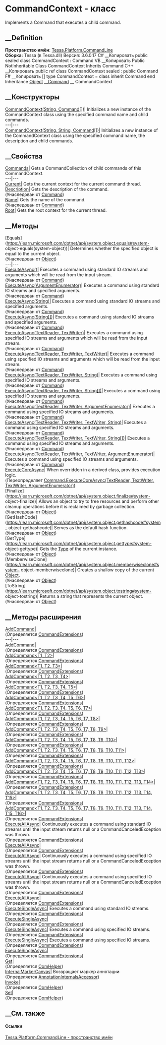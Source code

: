 # CommandContext - класс
Implements a Command that executes a child command.
## __Definition
 **Пространство имён:**
[Tessa.Platform.CommandLine](N_Tessa_Platform_CommandLine.htm)  
 **Сборка:** Tessa (в Tessa.dll) Версия: 3.6.0.17
C# __Копировать
     public sealed class CommandContext : Command
VB __Копировать
     Public NotInheritable Class CommandContext
    	Inherits Command
C++ __Копировать
     public ref class CommandContext sealed : public Command
F# __Копировать
     [<SealedAttribute>]
    type CommandContext = 
        class
            inherit Command
        end
Inheritance
    [Object](https://learn.microsoft.com/dotnet/api/system.object) __[Command](T_Tessa_Platform_CommandLine_Command.htm) __ CommandContext
##  __Конструкторы
[CommandContext(String,
Command[])](M_Tessa_Platform_CommandLine_CommandContext__ctor_1.htm)|
Initializes a new instance of the CommandContext class using the specified
command name and child commands.  
---|---  
[CommandContext(String, String,
Command[])](M_Tessa_Platform_CommandLine_CommandContext__ctor.htm)|
Initializes a new instance of the CommandContext class using the specified
command name, the description and child commands.  
## __Свойства
[Commands](P_Tessa_Platform_CommandLine_CommandContext_Commands.htm)|  Gets a
CommandCollection of child commands of this CommandContext.  
---|---  
[Current](P_Tessa_Platform_CommandLine_CommandContext_Current.htm)|  Gets the
current context for the current command thread.  
[Description](P_Tessa_Platform_CommandLine_Command_Description.htm)|  Gets the
description of the command.  
(Унаследован от [Command](T_Tessa_Platform_CommandLine_Command.htm))  
[Name](P_Tessa_Platform_CommandLine_Command_Name.htm)|  Gets the name of the
command.  
(Унаследован от [Command](T_Tessa_Platform_CommandLine_Command.htm))  
[Root](P_Tessa_Platform_CommandLine_CommandContext_Root.htm)|  Gets the root
context for the current thread.  
## __Методы
[Equals](https://learn.microsoft.com/dotnet/api/system.object.equals#system-
object-equals\(system-object\))| Determines whether the specified object is
equal to the current object.  
(Унаследован от
[Object](https://learn.microsoft.com/dotnet/api/system.object))  
---|---  
[ExecuteAsync()](M_Tessa_Platform_CommandLine_Command_ExecuteAsync.htm)|
Executes a command using standard IO streams and arguments which will be read
from the input stream.  
(Унаследован от [Command](T_Tessa_Platform_CommandLine_Command.htm))  
[ExecuteAsync(ArgumentEnumerator)](M_Tessa_Platform_CommandLine_Command_ExecuteAsync_11.htm)|
Executes a command using standard IO streams and specified arguments.  
(Унаследован от [Command](T_Tessa_Platform_CommandLine_Command.htm))  
[ExecuteAsync(String)](M_Tessa_Platform_CommandLine_Command_ExecuteAsync_9.htm)|
Executes a command using standard IO streams and specified arguments.  
(Унаследован от [Command](T_Tessa_Platform_CommandLine_Command.htm))  
[ExecuteAsync(String[])](M_Tessa_Platform_CommandLine_Command_ExecuteAsync_10.htm)|
Executes a command using standard IO streams and specified arguments.  
(Унаследован от [Command](T_Tessa_Platform_CommandLine_Command.htm))  
[ExecuteAsync(TextReader,
TextWriter)](M_Tessa_Platform_CommandLine_Command_ExecuteAsync_1.htm)|
Executes a command using specified IO streams and arguments which will be read
from the input stream.  
(Унаследован от [Command](T_Tessa_Platform_CommandLine_Command.htm))  
[ExecuteAsync(TextReader, TextWriter,
TextWriter)](M_Tessa_Platform_CommandLine_Command_ExecuteAsync_2.htm)|
Executes a command using specified IO streams and arguments which will be read
from the input stream.  
(Унаследован от [Command](T_Tessa_Platform_CommandLine_Command.htm))  
[ExecuteAsync(TextReader, TextWriter,
String)](M_Tessa_Platform_CommandLine_Command_ExecuteAsync_6.htm)|  Executes a
command using specified IO streams and arguments.  
(Унаследован от [Command](T_Tessa_Platform_CommandLine_Command.htm))  
[ExecuteAsync(TextReader, TextWriter,
String[])](M_Tessa_Platform_CommandLine_Command_ExecuteAsync_7.htm)|  Executes
a command using specified IO streams and arguments.  
(Унаследован от [Command](T_Tessa_Platform_CommandLine_Command.htm))  
[ExecuteAsync(TextReader, TextWriter,
ArgumentEnumerator)](M_Tessa_Platform_CommandLine_Command_ExecuteAsync_8.htm)|
Executes a command using specified IO streams and arguments.  
(Унаследован от [Command](T_Tessa_Platform_CommandLine_Command.htm))  
[ExecuteAsync(TextReader, TextWriter, TextWriter,
String)](M_Tessa_Platform_CommandLine_Command_ExecuteAsync_3.htm)|  Executes a
command using specified IO streams and arguments.  
(Унаследован от [Command](T_Tessa_Platform_CommandLine_Command.htm))  
[ExecuteAsync(TextReader, TextWriter, TextWriter,
String[])](M_Tessa_Platform_CommandLine_Command_ExecuteAsync_4.htm)|  Executes
a command using specified IO streams and arguments.  
(Унаследован от [Command](T_Tessa_Platform_CommandLine_Command.htm))  
[ExecuteAsync(TextReader, TextWriter, TextWriter,
ArgumentEnumerator)](M_Tessa_Platform_CommandLine_Command_ExecuteAsync_5.htm)|
Executes a command using specified IO streams and arguments.  
(Унаследован от [Command](T_Tessa_Platform_CommandLine_Command.htm))  
[ExecuteCoreAsync](M_Tessa_Platform_CommandLine_CommandContext_ExecuteCoreAsync.htm)|
When overridden in a derived class, provides execution logic.  
(Переопределяет [Command.ExecuteCoreAsync(TextReader, TextWriter, TextWriter,
ArgumentEnumerator)](M_Tessa_Platform_CommandLine_Command_ExecuteCoreAsync.htm))  
[Finalize](https://learn.microsoft.com/dotnet/api/system.object.finalize#system-
object-finalize)| Allows an object to try to free resources and perform other
cleanup operations before it is reclaimed by garbage collection.  
(Унаследован от
[Object](https://learn.microsoft.com/dotnet/api/system.object))  
[GetHashCode](https://learn.microsoft.com/dotnet/api/system.object.gethashcode#system-
object-gethashcode)| Serves as the default hash function.  
(Унаследован от
[Object](https://learn.microsoft.com/dotnet/api/system.object))  
[GetType](https://learn.microsoft.com/dotnet/api/system.object.gettype#system-
object-gettype)| Gets the
[Type](https://learn.microsoft.com/dotnet/api/system.type) of the current
instance.  
(Унаследован от
[Object](https://learn.microsoft.com/dotnet/api/system.object))  
[MemberwiseClone](https://learn.microsoft.com/dotnet/api/system.object.memberwiseclone#system-
object-memberwiseclone)| Creates a shallow copy of the current
[Object](https://learn.microsoft.com/dotnet/api/system.object).  
(Унаследован от
[Object](https://learn.microsoft.com/dotnet/api/system.object))  
[ToString](https://learn.microsoft.com/dotnet/api/system.object.tostring#system-
object-tostring)| Returns a string that represents the current object.  
(Унаследован от
[Object](https://learn.microsoft.com/dotnet/api/system.object))  
##  __Методы расширения
[AddCommand](M_Tessa_Platform_CommandLine_CommandExtensions_AddCommand.htm)|  
(Определяется
[CommandExtensions](T_Tessa_Platform_CommandLine_CommandExtensions.htm))  
---|---  
[AddCommand<T1>](M_Tessa_Platform_CommandLine_CommandExtensions_AddCommand__1.htm)|  
(Определяется
[CommandExtensions](T_Tessa_Platform_CommandLine_CommandExtensions.htm))  
[AddCommand<T1,
T2>](M_Tessa_Platform_CommandLine_CommandExtensions_AddCommand__2.htm)|  
(Определяется
[CommandExtensions](T_Tessa_Platform_CommandLine_CommandExtensions.htm))  
[AddCommand<T1, T2,
T3>](M_Tessa_Platform_CommandLine_CommandExtensions_AddCommand__3.htm)|  
(Определяется
[CommandExtensions](T_Tessa_Platform_CommandLine_CommandExtensions.htm))  
[AddCommand<T1, T2, T3,
T4>](M_Tessa_Platform_CommandLine_CommandExtensions_AddCommand__4.htm)|  
(Определяется
[CommandExtensions](T_Tessa_Platform_CommandLine_CommandExtensions.htm))  
[AddCommand<T1, T2, T3, T4,
T5>](M_Tessa_Platform_CommandLine_CommandExtensions_AddCommand__5.htm)|  
(Определяется
[CommandExtensions](T_Tessa_Platform_CommandLine_CommandExtensions.htm))  
[AddCommand<T1, T2, T3, T4, T5,
T6>](M_Tessa_Platform_CommandLine_CommandExtensions_AddCommand__6.htm)|  
(Определяется
[CommandExtensions](T_Tessa_Platform_CommandLine_CommandExtensions.htm))  
[AddCommand<T1, T2, T3, T4, T5, T6,
T7>](M_Tessa_Platform_CommandLine_CommandExtensions_AddCommand__7.htm)|  
(Определяется
[CommandExtensions](T_Tessa_Platform_CommandLine_CommandExtensions.htm))  
[AddCommand<T1, T2, T3, T4, T5, T6, T7,
T8>](M_Tessa_Platform_CommandLine_CommandExtensions_AddCommand__8.htm)|  
(Определяется
[CommandExtensions](T_Tessa_Platform_CommandLine_CommandExtensions.htm))  
[AddCommand<T1, T2, T3, T4, T5, T6, T7, T8,
T9>](M_Tessa_Platform_CommandLine_CommandExtensions_AddCommand__9.htm)|  
(Определяется
[CommandExtensions](T_Tessa_Platform_CommandLine_CommandExtensions.htm))  
[AddCommand<T1, T2, T3, T4, T5, T6, T7, T8, T9,
T10>](M_Tessa_Platform_CommandLine_CommandExtensions_AddCommand__10.htm)|  
(Определяется
[CommandExtensions](T_Tessa_Platform_CommandLine_CommandExtensions.htm))  
[AddCommand<T1, T2, T3, T4, T5, T6, T7, T8, T9, T10,
T11>](M_Tessa_Platform_CommandLine_CommandExtensions_AddCommand__11.htm)|  
(Определяется
[CommandExtensions](T_Tessa_Platform_CommandLine_CommandExtensions.htm))  
[AddCommand<T1, T2, T3, T4, T5, T6, T7, T8, T9, T10, T11,
T12>](M_Tessa_Platform_CommandLine_CommandExtensions_AddCommand__12.htm)|  
(Определяется
[CommandExtensions](T_Tessa_Platform_CommandLine_CommandExtensions.htm))  
[AddCommand<T1, T2, T3, T4, T5, T6, T7, T8, T9, T10, T11, T12,
T13>](M_Tessa_Platform_CommandLine_CommandExtensions_AddCommand__13.htm)|  
(Определяется
[CommandExtensions](T_Tessa_Platform_CommandLine_CommandExtensions.htm))  
[AddCommand<T1, T2, T3, T4, T5, T6, T7, T8, T9, T10, T11, T12, T13,
T14>](M_Tessa_Platform_CommandLine_CommandExtensions_AddCommand__14.htm)|  
(Определяется
[CommandExtensions](T_Tessa_Platform_CommandLine_CommandExtensions.htm))  
[AddCommand<T1, T2, T3, T4, T5, T6, T7, T8, T9, T10, T11, T12, T13, T14,
T15>](M_Tessa_Platform_CommandLine_CommandExtensions_AddCommand__15.htm)|  
(Определяется
[CommandExtensions](T_Tessa_Platform_CommandLine_CommandExtensions.htm))  
[AddCommand<T1, T2, T3, T4, T5, T6, T7, T8, T9, T10, T11, T12, T13, T14, T15,
T16>](M_Tessa_Platform_CommandLine_CommandExtensions_AddCommand__16.htm)|  
(Определяется
[CommandExtensions](T_Tessa_Platform_CommandLine_CommandExtensions.htm))  
[ExecuteAllAsync](M_Tessa_Platform_CommandLine_CommandExtensions_ExecuteAllAsync.htm)|
Continuously executes a command using standard IO streams until the input
stream returns null or a CommandCanceledException was thrown.  
(Определяется
[CommandExtensions](T_Tessa_Platform_CommandLine_CommandExtensions.htm))  
[ExecuteAllAsync](M_Tessa_Platform_CommandLine_CommandExtensions_ExecuteAllAsync_1.htm)|  
(Определяется
[CommandExtensions](T_Tessa_Platform_CommandLine_CommandExtensions.htm))  
[ExecuteAllAsync](M_Tessa_Platform_CommandLine_CommandExtensions_ExecuteAllAsync_2.htm)|
Continuously executes a command using specified IO streams until the input
stream returns null or a CommandCanceledException was thrown.  
(Определяется
[CommandExtensions](T_Tessa_Platform_CommandLine_CommandExtensions.htm))  
[ExecuteAllAsync](M_Tessa_Platform_CommandLine_CommandExtensions_ExecuteAllAsync_3.htm)|
Continuously executes a command using specified IO streams until the input
stream returns null or a CommandCanceledException was thrown.  
(Определяется
[CommandExtensions](T_Tessa_Platform_CommandLine_CommandExtensions.htm))  
[ExecuteAllAsync](M_Tessa_Platform_CommandLine_CommandExtensions_ExecuteAllAsync_4.htm)|  
(Определяется
[CommandExtensions](T_Tessa_Platform_CommandLine_CommandExtensions.htm))  
[ExecuteSingleAsync](M_Tessa_Platform_CommandLine_CommandExtensions_ExecuteSingleAsync.htm)|
Executes a command using standard IO streams.  
(Определяется
[CommandExtensions](T_Tessa_Platform_CommandLine_CommandExtensions.htm))  
[ExecuteSingleAsync](M_Tessa_Platform_CommandLine_CommandExtensions_ExecuteSingleAsync_1.htm)|  
(Определяется
[CommandExtensions](T_Tessa_Platform_CommandLine_CommandExtensions.htm))  
[ExecuteSingleAsync](M_Tessa_Platform_CommandLine_CommandExtensions_ExecuteSingleAsync_2.htm)|
Executes a command using specified IO streams.  
(Определяется
[CommandExtensions](T_Tessa_Platform_CommandLine_CommandExtensions.htm))  
[ExecuteSingleAsync](M_Tessa_Platform_CommandLine_CommandExtensions_ExecuteSingleAsync_3.htm)|
Executes a command using specified IO streams.  
(Определяется
[CommandExtensions](T_Tessa_Platform_CommandLine_CommandExtensions.htm))  
[ExecuteSingleAsync](M_Tessa_Platform_CommandLine_CommandExtensions_ExecuteSingleAsync_4.htm)|  
(Определяется
[CommandExtensions](T_Tessa_Platform_CommandLine_CommandExtensions.htm))  
[Get](M_Tessa_Extensions_Default_Client_EDS_ComHelper_Get.htm)|  
(Определяется
[ComHelper](T_Tessa_Extensions_Default_Client_EDS_ComHelper.htm))  
[InternalMarkerCanvas](M_Tessa_UI_Views_Charting_Annotations_AnnotationInternalsAccessor_InternalMarkerCanvas.htm)|
Возвращает маркер аннотации  
(Определяется
[AnnotationInternalsAccessor](T_Tessa_UI_Views_Charting_Annotations_AnnotationInternalsAccessor.htm))  
[Invoke](M_Tessa_Extensions_Default_Client_EDS_ComHelper_Invoke.htm)|  
(Определяется
[ComHelper](T_Tessa_Extensions_Default_Client_EDS_ComHelper.htm))  
[Set](M_Tessa_Extensions_Default_Client_EDS_ComHelper_Set.htm)|  
(Определяется
[ComHelper](T_Tessa_Extensions_Default_Client_EDS_ComHelper.htm))  
##  __См. также
#### Ссылки
[Tessa.Platform.CommandLine - пространство
имён](N_Tessa_Platform_CommandLine.htm)
